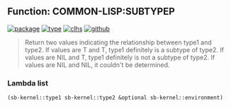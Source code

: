 ## Function: COMMON-LISP:SUBTYPEP
[![package](https://img.shields.io/badge/Package-COMMON--LISP-5f9ea0.svg?style=social&colorA=999999)](../) [![type](https://img.shields.io/badge/Type-Function-5f9ea0.svg?style=social&colorA=999999)](../#function) [![clhs](https://img.shields.io/badge/CLHS-SUBTYPEP-5f9ea0.svg?style=social&colorA=999999)](http://www.lispworks.com/documentation/HyperSpec/Body/f_subtpp.htm) [![github](https://img.shields.io/badge/GitHub-View_the_source-5f9ea0.svg?style=social&colorA=999999&logo=github)](https://github.com/sbcl/sbcl/blob/master/src/code/late-type.lisp/) 

> Return two values indicating the relationship between type1 and type2.
> If values are T and T, type1 definitely is a subtype of type2.
> If values are NIL and T, type1 definitely is not a subtype of type2.
> If values are NIL and NIL, it couldn't be determined.

### Lambda list
```cl
(sb-kernel::type1 sb-kernel::type2 &optional sb-kernel::environment)
```
